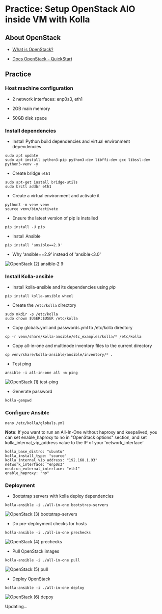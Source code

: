 # Practice: Setup OpenStack AIO inside VM with Kolla

## About OpenStack

- [What is OpenStack?](https://www.openstack.org/software/)

- [Docs OpenStack - QuickStart](https://docs.openstack.org/kolla-ansible/latest/user/quickstart.html)

## Practice

### Host machine configuration

- 2 network interfaces: enp0s3, eth1

- 2GB main memory

- 50GB disk space

### Install dependencies

- Install Python build dependencies and virtual environment dependencies

```console
sudo apt update
sudo apt install python3-pip python3-dev libffi-dev gcc libssl-dev python3-venv -y
```

- Create bridge `eth1`

```console
sudo apt-get install bridge-utils
sudo brctl addbr eth1
```

- Create a virtual environment and activate it

```console
python3 -m venv venv
source venv/bin/activate
```

- Ensure the latest version of pip is installed

```console
pip install -U pip
```

- Install Ansible

```console
pip install 'ansible==2.9'
```

- Why 'ansible==2.9' instead of 'ansible<3.0'

![OpenStack (2) ansible-2 9](https://user-images.githubusercontent.com/48465162/119988322-2d6b6000-bff0-11eb-9665-1e18c174e732.png)

### Install Kolla-ansible

- Install kolla-ansible and its dependencies using *pip*

```console
pip install kolla-ansible wheel
```

- Create the `/etc/kolla` directory

```console
sudo mkdir -p /etc/kolla
sudo chown $USER:$USER /etc/kolla
```

- Copy globals.yml and passwords.yml to /etc/kolla directory

```console
cp -r venv/share/kolla-ansible/etc_examples/kolla/* /etc/kolla
```

- Copy all-in-one and multinode inventory files to the current directory

```console
cp venv/share/kolla-ansible/ansible/inventory/* .
```

- Test ping

```console
ansible -i all-in-one all -m ping
```

![OpenStack (1) test-ping](https://user-images.githubusercontent.com/48465162/119988299-26dce880-bff0-11eb-886e-366b17e3d650.png)

- Generate password

```console
kolla-genpwd
```

### Configure Ansible

```console
nano /etc/kolla/globals.yml
```

**Note:** If you want to run an All-In-One without haproxy and keepalived, you can set enable_haproxy to no in "OpenStack options" section, and set kolla_internal_vip_address value to the IP of your 'network_interface'

```console
kolla_base_distro: "ubuntu"
kolla_install_type: "source"
kolla_internal_vip_address: "192.168.1.93"
network_interface: "enp0s3"
neutron_external_interface: "eth1"
enable_haproxy: "no"
```

### Deployment

- Bootstrap servers with kolla deploy dependencies

```console
kolla-ansible -i ./all-in-one bootstrap-servers
```

![OpenStack (3) bootstrap-servers](https://user-images.githubusercontent.com/48465162/119988362-3b20e580-bff0-11eb-93d8-c13b7639c931.png)

- Do pre-deployment checks for hosts

```console
kolla-ansible -i ./all-in-one prechecks
```

![OpenStack (4) prechecks](https://user-images.githubusercontent.com/48465162/119988385-4411b700-bff0-11eb-979b-d9e29f899cd7.png)

- Pull OpenStack images

```console
kolla-ansible -i ./all-in-one pull
```

![OpenStack (5) pull](https://user-images.githubusercontent.com/48465162/119988408-4a079800-bff0-11eb-9908-522724d91aa9.png)

- Deploy OpenStack

```console
kolla-ansible -i ./all-in-one deploy
```

![OpenStack (6) depoy](https://user-images.githubusercontent.com/48465162/119988429-4f64e280-bff0-11eb-9902-009419745f72.png)

Updating...
